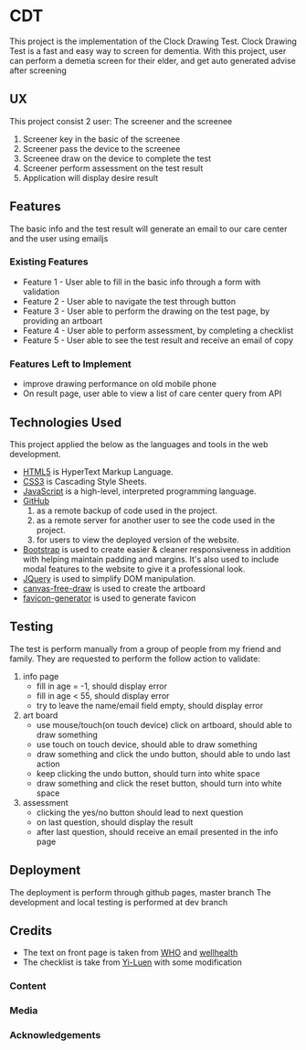 # CDT

This project is the implementation of the Clock Drawing Test.
Clock Drawing Test is a fast and easy way to screen for dementia.
With this project, user can perform a demetia screen for their elder, and get auto generated advise after screening

## UX

This project consist 2 user: The screener and the screenee

1. Screener key in the basic of the screenee
2. Screener pass the device to the screenee
3. Screenee draw on the device to complete the test
4. Screener perform assessment on the test result
5. Application will display desire result

## Features

The basic info and the test result will generate an email to our care center and the user using emailjs

### Existing Features

- Feature 1 - User able to fill in the basic info through a form with validation
- Feature 2 - User able to navigate the test through button
- Feature 3 - User able to perform the drawing on the test page, by providing an artboart
- Feature 4 - User able to perform assessment, by completing a checklist
- Feature 5 - User able to see the test result and receive an email of copy

### Features Left to Implement

- improve drawing performance on old mobile phone
- On result page, user able to view a list of care center query from API

## Technologies Used

This project applied the below as the languages and tools in the web development.

- [HTML5](https://en.wikipedia.org/wiki/HTML5)
  is HyperText Markup Language.
- [CSS3](https://en.wikipedia.org/wiki/Cascading_Style_Sheets)
  is Cascading Style Sheets.
- [JavaScript](https://en.wikipedia.org/wiki/JavaScript)
  is a high-level, interpreted programming language.
- [GitHub](https://github.com/)
  1. as a remote backup of code used in the project.
  2. as a remote server for another user to see the code used in the project.
  3. for users to view the deployed version of the website.
- [Bootstrap](https://www.bootstrapcdn.com/)
  is used to create easier & cleaner responsiveness in addition with helping maintain padding and margins.
  It's also used to include modal features to the website to give it a professional look.
- [JQuery](https://jquery.com)
  is used to simplify DOM manipulation.
- [canvas-free-draw](https://github.com/federico-moretti/canvas-free-drawing)
  is used to create the artboard
- [favicon-generator](https://favicon.io/favicon-generator/)
  is used to generate favicon

## Testing

The test is perform manually from a group of people from my friend and family.
They are requested to perform the follow action to validate:

1. info page
   - fill in age = -1, should display error
   - fill in age < 55, should display error
   - try to leave the name/email field empty, should display error
2. art board
   - use mouse/touch(on touch device) click on artboard, should able to draw something
   - use touch on touch device, should able to draw something
   - draw something and click the undo button, should able to undo last action
   - keep clicking the undo button, should turn into white space
   - draw something and click the reset button, should turn into white space
3. assessment
   - clicking the yes/no button should lead to next question
   - on last question, should display the result
   - after last question, should receive an email presented in the info page

## Deployment

The deployment is perform through github pages, master branch
The development and local testing is performed at dev branch

## Credits

- The text on front page is taken from [WHO](https://www.who.int/features/factfiles/dementia/en/) and [wellhealth](https://www.verywellhealth.com/the-clock-drawing-test-98619)
- The checklist is take from [Yi-Luen](https://newatlas.com/clock-drawing-test-alzheimers/24442/) with some modification

### Content

### Media

### Acknowledgements
